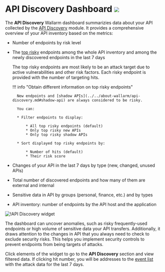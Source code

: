 # API Discovery Dashboard <a href="../../../about-wallarm/subscription-plans/#subscription-plans"><img src="../../../images/api-security-tag.svg" style="border: none;"></a>

The **API Discovery** Wallarm dashboard summarizies data about your API collected by the [API Discovery](../../about-wallarm/api-discovery.md) module. It provides a comprehensive overview of your API inventory based on the metrics:

* Number of endpoints by risk level
* The [top risky](../../about-wallarm/api-discovery.md#endpoint-risk-score) endpoints among the whole API inventory and among the newly discovered endpoints in the last 7 days

    The top risky endpoints are most likely to be an attack target due to active vulnerabilities and other risk factors. Each risky endpoint is provided with the number of targeting hits. 
    
    !!! info "Obtain different information on top risky endpoints"
        
        New endpoints and [shadow APIs](../../about-wallarm/api-discovery.md#shadow-api) are always considered to be risky.

        You can:

        * Filter endpoints to display:

            * All top risky endpoints (default)
            * Only top risky new APIs
            * Only top risky shadow APIs

        * Sort displayed top risky endpoints by:
            
            * Number of hits (default)
            * Their risk score
        
* Changes of your API in the last 7 days by type (new, changed, unused APIs)
* Total number of discovered endpoints and how many of them are external and internal
* Sensitive data in API by groups (personal, finance, etc.) and by types
* API inventory: number of endpoints by the API host and the application

![!API Discovery widget](../../images/user-guides/dashboard/api-discovery-widget.png)

The dashboard can uncover anomalies, such as risky frequently-used endpoints or high volume of sensitive data your API transfers. Additionally, it draws attention to the changes in API that you always need to check to exclude security risks. This helps you implement security controls to prevent endpoints from being targets of attacks.

Click elements of the widget to go to the **API Discovery** section and view filtered data. If clicking hit number, you will be addresses to the [event list](../events/check-attack.md) with the attack data for the last 7 days.
